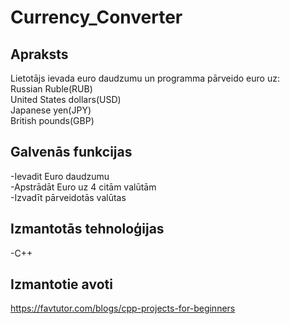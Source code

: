 # Currency_Converter
## Apraksts
Lietotājs ievada euro daudzumu un programma pārveido euro uz:<br>Russian Ruble(RUB)<br>United States dollars(USD)<br>Japanese yen(JPY)<br>British pounds(GBP)
## Galvenās funkcijas
-Ievadit Euro daudzumu<br>-Apstrādāt Euro uz 4 citām valūtām<br>-Izvadīt pārveidotās valūtas
## Izmantotās tehnoloģijas
-C++
## Izmantotie avoti
https://favtutor.com/blogs/cpp-projects-for-beginners
